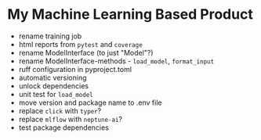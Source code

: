 # My Machine Learning Based Product

- rename training job
- html reports from `pytest` and `coverage`
- rename ModelInterface (to just "Model"?)
- rename ModelInterface-methods - `load_model`, `format_input`
- ruff configuration in pyproject.toml
- automatic versioning
- unlock dependencies
- unit test for `load_model`
- move version and package name to .env file
- replace `click` with `typer`?
- replace `mlflow` with `neptune-ai`?
- test package dependencies
